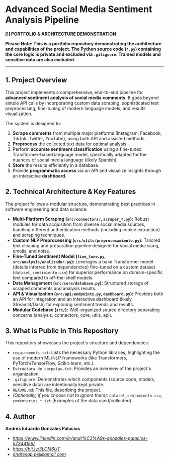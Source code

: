 # Advanced Social Media Sentiment Analysis Pipeline

**[!] PORTFOLIO & ARCHITECTURE DEMONSTRATION**

**Please Note: This is a portfolio repository demonstrating the architecture and capabilities of the project. The Python source code (`*.py`) containing the core logic is private and excluded via `.gitignore`. Trained models and sensitive data are also excluded.**

---

## 1. Project Overview

This project implements a comprehensive, end-to-end pipeline for **advanced sentiment analysis of social media comments**. It goes beyond simple API calls by incorporating custom data scraping, sophisticated text preprocessing, fine-tuning of modern language models, and results visualization.

The system is designed to:
1.  **Scrape comments** from multiple major platforms (Instagram, Facebook, TikTok, Twitter, YouTube), using both API and assisted methods.
2.  **Preprocess** the collected text data for optimal analysis.
3.  Perform **accurate sentiment classification** using a fine-tuned Transformer-based language model, specifically adapted for the nuances of social media language (likely Spanish).
4.  **Store** the results efficiently in a database.
5.  Provide **programmatic access** via an API and visualize insights through an interactive **dashboard**.

## 2. Technical Architecture & Key Features

The project follows a modular structure, demonstrating best practices in software engineering and data science:

* **Multi-Platform Scraping (`src/connectors/`, `scraper_*.py`):** Robust modules for data acquisition from diverse social media sources, handling different authentication methods (including cookie extraction) and scraping techniques.
* **Custom NLP Preprocessing (`src/utils/preprocesamiento.py`):** Tailored text cleaning and preparation pipeline designed for social media slang, emojis, and noise.
* **Fine-Tuned Sentiment Model (`fine_tune.py`, `src/analysis/analizador.py`):** Leverages a base Transformer model (details inferred from dependencies) fine-tuned on a custom dataset (`dataset_sentimiento.csv`) for superior performance on domain-specific text compared to off-the-shelf models.
* **Data Management (`src/core/database.py`):** Structured storage of scraped comments and analysis results.
* **API & Visualization (`src/api/endpoints.py`, `dashboard.py`):** Provides both an API for integration and an interactive dashboard (likely Streamlit/Dash) for exploring sentiment trends and results.
* **Modular Codebase (`src/`):** Well-organized source directory separating concerns (analysis, connectors, core, utils, api).

## 3. What is Public in This Repository

This repository showcases the project's structure and dependencies:

* `requirements.txt`: Lists the necessary Python libraries, highlighting the use of modern ML/NLP frameworks (like Transformers, PyTorch/TensorFlow, Scikit-learn, etc.).
* `Estructura de carpetas.txt`: Provides an overview of the project's organization.
* `.gitignore`: Demonstrates which components (source code, models, sensitive data) are intentionally kept private.
* `README.md`: This file, describing the project.
* *(Optionally, if you choose not to ignore them):* `dataset_sentimiento.csv`, `comentarios_*.txt` (Examples of the data used/collected).

## 4. Author

**Andrés Eduardo Gonzales Palacios**

* *https://www.linkedin.com/in/andr%C3%A9s-gonzales-palacios-57344156/*
* *https://bit.ly/3LCM6UT*
* *andresgp.psi@gmail.com*
